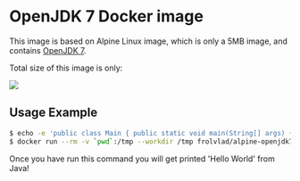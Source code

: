 OpenJDK 7 Docker image
=======================

This image is based on Alpine Linux image, which is only a 5MB image, and contains
[OpenJDK 7](http://openjdk.java.net/).

Total size of this image is only:

[![](https://badge.imagelayers.io/frolvlad/alpine-openjdk7:latest.svg)](https://imagelayers.io/?images=frolvlad/alpine-openjdk7:latest 'Get your own badge on imagelayers.io')


Usage Example
-------------

```bash
$ echo -e 'public class Main { public static void main(String[] args) { System.out.println("Hello World"); } }' > Main.java
$ docker run --rm -v `pwd`:/tmp --workdir /tmp frolvlad/alpine-openjdk7 sh -c '/usr/lib/jvm/default-jvm/bin/javac Main.java && java Main'
```

Once you have run this command you will get printed 'Hello World' from Java!
